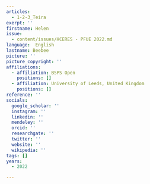 ```yaml
---
articles:
  - 1-2-3_Teira
exerpt: ''
firstname: Helen
issue:
  - content/issues/HCERES - PFUE 2022.md
language:  English
lastname: Beebee
picture: ''
picture_copyright: ''
affiliations:
  - affiliation: BSPS Open
    positions: []
  - affiliation: University of Leeds, United Kingdom
    positions: []
reference: ''
socials:
  google_scholar: ''
  instagram: ''
  linkedin: ''
  mendeley: ''
  orcid: ''
  researchgate: ''
  twitter: ''
  website: ''
  wikipedia: ''
tags: []
years:
  - 2022

---
```


